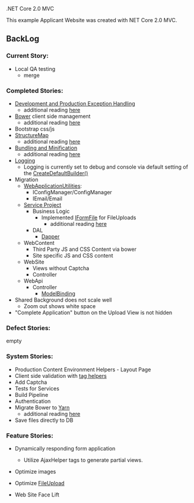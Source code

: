  .NET Core 2.0 MVC 

This example Applicant Website was created with NET Core 2.0 MVC.  


## BackLog

### Current Story:
* Local QA testing 
  * merge

### Completed Stories:
* [Development and Production Exception Handling](https://docs.microsoft.com/en-us/aspnet/core/fundamentals/error-handling)
  * additional reading [here](https://scottsauber.com/2017/04/03/adding-global-error-handling-and-logging-in-asp-net-core/)
* [Bower](http://weaintplastic.github.io/web-development-field-guide/Development/Frontend_Development/Setting_up_your_project/Setup_Dependency_Managers/Bower/Initialize_Bower_on_a_new_Project.html) client side management
  * additional reading [here](https://docs.microsoft.com/en-us/aspnet/core/client-side/bower)
* Bootstrap css/js
* [StructureMap](http://structuremap.github.io/)
  * additional reading [here](https://tech.io/playgrounds/5099/using-structuremap-with-asp-net-core)
* [Bundling and Minification](https://docs.microsoft.com/en-us/aspnet/core/client-side/bundling-and-minification?tabs=visual-studio%2Caspnetcore2x)
  * additional reading [here](http://rion.io/2016/07/18/bundling-and-minifying-in-asp-net-core-applications/)
* [Logging](https://docs.microsoft.com/en-us/aspnet/core/fundamentals/logging/?tabs=aspnetcore2x)
  * Logging is currently set to debug and console via default setting of the [CreateDefaultBuilder()](https://docs.microsoft.com/en-us/dotnet/api/microsoft.aspnetcore.webhost.createdefaultbuilder?view=aspnetcore-2.0)
* Migration
  * [WebApplicationUtilities](Src/WebApplicationUtilities/ApplicationUtilities.md):
    * IConfigManager/ConfigManager
    * IEmail/Email
  * [Service Project](Src/Core2MVCService/Core2MVCService.md)
    * Business Logic
      * Implemented [IFormFile](https://docs.microsoft.com/en-us/aspnet/core/mvc/models/file-uploads) for FileUploads
        * additional reading [here](https://dotnetcoretutorials.com/2017/03/12/uploading-files-asp-net-core/)
    * DAL
      * [Dapper](http://dapper-tutorial.net/dapper)
  * WebContent
      * Third Party JS and CSS Content via bower
      * Site specific JS and CSS content 
  * WebSite
      * Views without Captcha
      * Controller 
  * WebApi
    * Controller
      * [ModelBinding](https://andrewlock.net/model-binding-json-posts-in-asp-net-core/)
* Shared Background does not scale well
  * Zoom out shows white space
* "Complete Application" button on the Upload View is not hidden 
### Defect Stories:
empty

### System Stories:
* Production Content Environment Helpers - Layout Page
* Client side validation with [tag helpers](https://www.davepaquette.com/archive/2015/05/14/mvc6-validation-tag-helpers-deep-dive.aspx)
* Add Captcha
* Tests for Services 
* Build Pipeline
* Authentication
* Migrate Bower to [Yarn](https://bower.io/blog/2017/how-to-migrate-away-from-bower/)
  * additional reading [here](https://blogs.taiga.nl/martijn/2017/08/02/building-the-minimal-asp-net-core-app-with-webpack-and-npm/#step0)
* Save files directly to DB

### Feature Stories:
* Dynamically responding form application 
  * Utilize AjaxHelper tags to generate partial views.  
* Optimize images
* Optimize [FileUpload](https://docs.microsoft.com/en-us/aspnet/core/mvc/models/file-uploads?view=aspnetcore-2.1)

* Web Site Face Lift